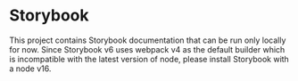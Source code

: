 # Storybook

This project contains Storybook documentation that can be run only locally for now. Since Storybook v6 uses webpack v4 as the default builder which is incompatible with the latest version of node, please install Storybook with a node v16.
